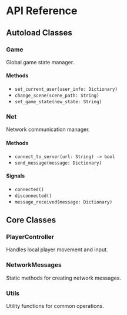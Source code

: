 # API Reference

## Autoload Classes

### Game
Global game state manager.

#### Methods
- `set_current_user(user_info: Dictionary)`
- `change_scene(scene_path: String)`
- `set_game_state(new_state: String)`

### Net
Network communication manager.

#### Methods
- `connect_to_server(url: String) -> bool`
- `send_message(message: Dictionary)`

#### Signals
- `connected()`
- `disconnected()`
- `message_received(message: Dictionary)`

## Core Classes

### PlayerController
Handles local player movement and input.

### NetworkMessages
Static methods for creating network messages.

### Utils
Utility functions for common operations.
